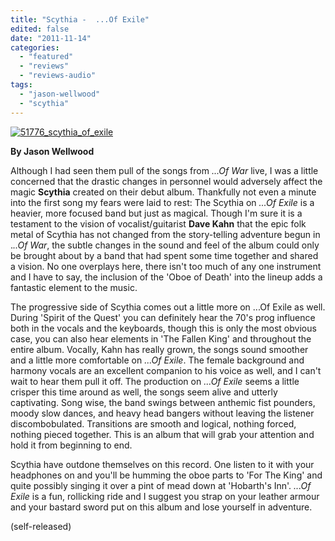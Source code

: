 ```yaml
---
title: "Scythia -  ...Of Exile"
edited: false
date: "2011-11-14"
categories:
  - "featured"
  - "reviews"
  - "reviews-audio"
tags:
  - "jason-wellwood"
  - "scythia"
---
```


[![](http://www.hellbound.ca/wp-content/uploads/2011/11/51776_scythia_of_exile.jpg "51776_scythia_of_exile")](http://www.hellbound.ca/wp-content/uploads/2011/11/51776_scythia_of_exile.jpg)

**By Jason Wellwood**

Although I had seen them pull of the songs from _...Of War_ live, I was a little concerned that the drastic changes in personnel would adversely affect the magic **Scythia** created on their debut album. Thankfully not even a minute into the first song my fears were laid to rest: The Scythia on _...Of Exile_ is a heavier, more focused band but just as magical. Though I'm sure it is a testament to the vision of vocalist/guitarist **Dave Kahn** that the epic folk metal of Scythia has not changed from the story-telling adventure begun in ._..Of War_, the subtle changes in the sound and feel of the album could only be brought about by a band that had spent some time together and shared a vision. No one overplays here, there isn't too much of any one instrument and I have to say, the inclusion of the 'Oboe of Death' into the lineup adds a fantastic element to the music.

The progressive side of Scythia comes out a little more on ...Of Exile as well. During 'Spirit of the Quest' you can definitely hear the 70's prog influence both in the vocals and the keyboards, though this is only the most obvious case, you can also hear elements in 'The Fallen King' and throughout the entire album. Vocally, Kahn has really grown, the songs sound smoother and a little more comfortable on _...Of Exile_. The female background and harmony vocals are an excellent companion to his voice as well, and I can't wait to hear them pull it off. The production on _...Of Exile_ seems a little crisper this time around as well, the songs seem alive and utterly captivating. Song wise, the band swings between anthemic fist pounders, moody slow dances, and heavy head bangers without leaving the listener discombobulated. Transitions are smooth and logical, nothing forced, nothing pieced together. This is an album that will grab your attention and hold it from beginning to end.

Scythia have outdone themselves on this record. One listen to it with your headphones on and you'll be humming the oboe parts to 'For The King' and quite possibly singing it over a pint of mead down at 'Hobarth's Inn'. _...Of Exile_ is a fun, rollicking ride and I suggest you strap on your leather armour and your bastard sword put on this album and lose yourself in adventure.

(self-released)
